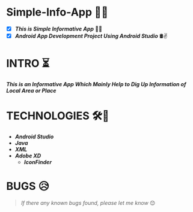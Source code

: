 # Simple-Info-App 📲🧩
- [X] __*This is Simple Informative App*__ 🧾📌
- [X] __*Android App Development Project Using Android Studio*__ 🛢✌

# INTRO ⏳
__*This is an Informative App Which Mainly Help to Dig Up Information of Local Area or Place*__ 

# TECHNOLOGIES 🛠🚀

* __*Android Studio*__
* __*Java*__
* __*XML*__
* __*Adobe XD*__
    * __*IconFinder*__

# BUGS 😥

>  *If there any known bugs found, please let me know* 😊
